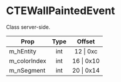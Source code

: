 # CTEWallPaintedEvent

Class server-side.

|Prop|Type|Offset|
|---|:-:|:-:|
|m_hEntity|int|12 \| 0xc|
|m_colorIndex|int|16 \| 0x10|
|m_nSegment|int|20 \| 0x14|
